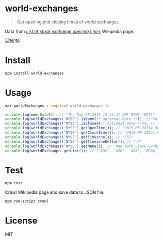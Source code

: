 # world-exchanges

> Get opening and closing times of world exchanges.

Data from *[List of stock exchange opening times](https://en.wikipedia.org/wiki/List_of_stock_exchange_opening_times)* Wikipedia page.

[![NPM](https://nodei.co/npm/world-exchanges.png)](https://nodei.co/npm/world-exchanges)

# Install

```bash
npm install world-exchanges
```

# Usage

```javascript
var worldExchanges = require('world-exchanges');

console.log(new Date()); // "Thu May 28 2015 13:43:31 GMT-0700 (PDT)"
console.log(worldExchanges('NYSE').isOpen(/* optional Date */)); // false
console.log(worldExchanges('NYSE').isClosed(/* optional Date */)); // true
console.log(worldExchanges('NYSE').getOpenTime()); // "2015-05-28T14:30:00.000Z" (always in GMT)
console.log(worldExchanges('NYSE').getCloseTime()); // "2015-05-28T21:00:00.000Z" (always in GMT)
console.log(worldExchanges('NYSE').getTimezone()); // "EST"
console.log(worldExchanges('NYSE').getTimezoneDelta()); // "-5"
console.log(worldExchanges('NYSE').getName()); // "New York Stock Exchange (NYSE)"
console.log(worldExchanges.getList()); // ['AMS', 'ASE', 'ASX', 'BCBA', ...]
```

# Test

```bash
npm test
```

Crawl Wikipedia page and save data to JSON file.

```bash
npm run-script crawl
```

# License

MIT
